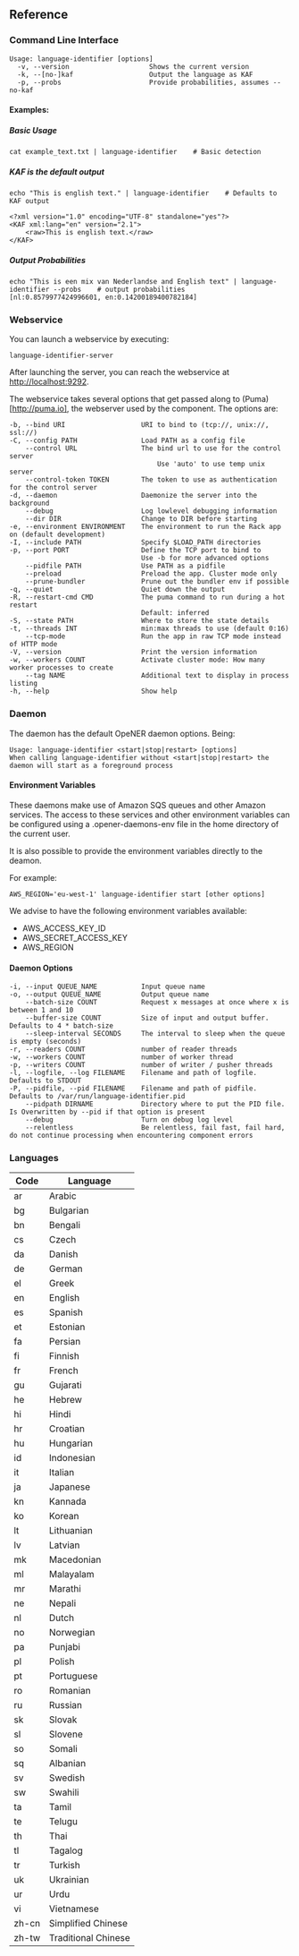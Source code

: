 ## Reference

### Command Line Interface

~~~~
Usage: language-identifier [options]
  -v, --version                    Shows the current version
  -k, --[no-]kaf                   Output the language as KAF
  -p, --probs                      Provide probabilities, assumes --no-kaf
~~~~

#### Examples:

##### Basic Usage

    cat example_text.txt | language-identifier    # Basic detection


##### KAF is the default output

    echo "This is english text." | language-identifier    # Defaults to KAF output

~~~~
<?xml version="1.0" encoding="UTF-8" standalone="yes"?>
<KAF xml:lang="en" version="2.1">  
    <raw>This is english text.</raw>
</KAF>
~~~~

##### Output Probabilities

    echo "This is een mix van Nederlandse and English text" | language-identifier --probs    # output probabilities            [nl:0.8579977424996601, en:0.14200189400782184]

### Webservice

You can launch a webservice by executing:

    language-identifier-server


After launching the server, you can reach the webservice at
<http://localhost:9292>.

The webservice takes several options that get passed along to (Puma)[http://puma.io], the
webserver used by the component. The options are:

~~~~
-b, --bind URI                   URI to bind to (tcp://, unix://, ssl://)
-C, --config PATH                Load PATH as a config file
    --control URL                The bind url to use for the control server
                                     Use 'auto' to use temp unix server
    --control-token TOKEN        The token to use as authentication for the control server
-d, --daemon                     Daemonize the server into the background
    --debug                      Log lowlevel debugging information
    --dir DIR                    Change to DIR before starting
-e, --environment ENVIRONMENT    The environment to run the Rack app on (default development)
-I, --include PATH               Specify $LOAD_PATH directories
-p, --port PORT                  Define the TCP port to bind to
                                 Use -b for more advanced options
    --pidfile PATH               Use PATH as a pidfile
    --preload                    Preload the app. Cluster mode only
    --prune-bundler              Prune out the bundler env if possible
-q, --quiet                      Quiet down the output
-R, --restart-cmd CMD            The puma command to run during a hot restart
                                 Default: inferred
-S, --state PATH                 Where to store the state details
-t, --threads INT                min:max threads to use (default 0:16)
    --tcp-mode                   Run the app in raw TCP mode instead of HTTP mode
-V, --version                    Print the version information
-w, --workers COUNT              Activate cluster mode: How many worker processes to create
    --tag NAME                   Additional text to display in process listing
-h, --help                       Show help
~~~~


### Daemon

The daemon has the default OpeNER daemon options. Being:

    Usage: language-identifier <start|stop|restart> [options]
    When calling language-identifier without <start|stop|restart> the daemon will start as a foreground process



#### Environment Variables

These daemons make use of Amazon SQS queues and other Amazon services.
The access to these services and other environment variables can be configured
using a .opener-daemons-env file in the home directory of the current user.

It is also possible to provide the environment variables directly to the deamon.

For example:

```
AWS_REGION='eu-west-1' language-identifier start [other options]
```

We advise to have the following environment variables available: 

* AWS_ACCESS_KEY_ID
* AWS_SECRET_ACCESS_KEY
* AWS_REGION

#### Daemon Options

~~~~
-i, --input QUEUE_NAME           Input queue name
-o, --output QUEUE_NAME          Output queue name
    --batch-size COUNT           Request x messages at once where x is between 1 and 10
    --buffer-size COUNT          Size of input and output buffer. Defaults to 4 * batch-size
    --sleep-interval SECONDS     The interval to sleep when the queue is empty (seconds)
-r, --readers COUNT              number of reader threads
-w, --workers COUNT              number of worker thread
-p, --writers COUNT              number of writer / pusher threads
-l, --logfile, --log FILENAME    Filename and path of logfile. Defaults to STDOUT
-P, --pidfile, --pid FILENAME    Filename and path of pidfile. Defaults to /var/run/language-identifier.pid
    --pidpath DIRNAME            Directory where to put the PID file. Is Overwritten by --pid if that option is present
    --debug                      Turn on debug log level
    --relentless                 Be relentless, fail fast, fail hard, do not continue processing when encountering component errors
~~~~


### Languages

| Code  | Language            |
| ----- | --------            |
| ar    | Arabic              |
| bg    | Bulgarian           |
| bn    | Bengali             |
| cs    | Czech               |
| da    | Danish              |
| de    | German              |
| el    | Greek               |
| en    | English             |
| es    | Spanish             |
| et    | Estonian            |
| fa    | Persian             |
| fi    | Finnish             |
| fr    | French              |
| gu    | Gujarati            |
| he    | Hebrew              |
| hi    | Hindi               |
| hr    | Croatian            |
| hu    | Hungarian           |
| id    | Indonesian          |
| it    | Italian             |
| ja    | Japanese            |
| kn    | Kannada             |
| ko    | Korean              |
| lt    | Lithuanian          |
| lv    | Latvian             |
| mk    | Macedonian          |
| ml    | Malayalam           |
| mr    | Marathi             |
| ne    | Nepali              |
| nl    | Dutch               |
| no    | Norwegian           |
| pa    | Punjabi             |
| pl    | Polish              |
| pt    | Portuguese          |
| ro    | Romanian            |
| ru    | Russian             |
| sk    | Slovak              |
| sl    | Slovene             |
| so    | Somali              |
| sq    | Albanian            |
| sv    | Swedish             |
| sw    | Swahili             |
| ta    | Tamil               |
| te    | Telugu              |
| th    | Thai                |
| tl    | Tagalog             |
| tr    | Turkish             |
| uk    | Ukrainian           |
| ur    | Urdu                |
| vi    | Vietnamese          |
| zh-cn | Simplified Chinese  |
| zh-tw | Traditional Chinese |
